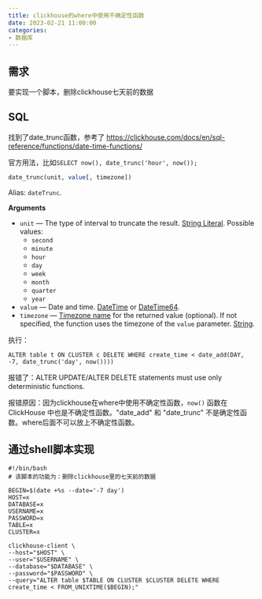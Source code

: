 ```yaml
---
title: clickhouse的where中使用不确定性函数
date: 2023-02-21 11:00:00
categories:
- 数据库
---
```

## 需求

要实现一个脚本，删除clickhouse七天前的数据

## SQL

找到了date_trunc函数，参考了 https://clickhouse.com/docs/en/sql-reference/functions/date-time-functions/

官方用法，比如`SELECT now(), date_trunc('hour', now());`

```sql
date_trunc(unit, value[, timezone])
```

Alias: `dateTrunc`.

**Arguments**

- `unit` — The type of interval to truncate the result. [String Literal](https://clickhouse.com/docs/en/sql-reference/syntax#syntax-string-literal). Possible values:
  - `second`
  - `minute`
  - `hour`
  - `day`
  - `week`
  - `month`
  - `quarter`
  - `year`
- `value` — Date and time. [DateTime](https://clickhouse.com/docs/en/sql-reference/data-types/datetime) or [DateTime64](https://clickhouse.com/docs/en/sql-reference/data-types/datetime64).
- `timezone` — [Timezone name](https://clickhouse.com/docs/en/operations/server-configuration-parameters/settings#server_configuration_parameters-timezone) for the returned value (optional). If not specified, the function uses the timezone of the `value` parameter. [String](https://clickhouse.com/docs/en/sql-reference/data-types/string).

执行：

`ALTER table t ON CLUSTER c DELETE WHERE create_time < date_add(DAY, -7, date_trunc('day', now())))`

报错了：ALTER UPDATE/ALTER DELETE statements must use only deterministic functions.

报错原因：因为clickhouse在where中使用不确定性函数，`now()` 函数在 ClickHouse 中也是不确定性函数。"date_add" 和 "date_trunc" 不是确定性函数。where后面不可以放上不确定性函数。

## 通过shell脚本实现

```shell
#!/bin/bash
# 该脚本的功能为：删除clickhouse里的七天前的数据

BEGIN=$(date +%s --date='-7 day')
HOST=x
DATABASE=x
USERNAME=x
PASSWORD=x
TABLE=x
CLUSTER=x

clickhouse-client \
--host="$HOST" \
--user="$USERNAME" \
--database="$DATABASE" \
--password="$PASSWORD" \
--query="ALTER table $TABLE ON CLUSTER $CLUSTER DELETE WHERE create_time < FROM_UNIXTIME($BEGIN);"
```



